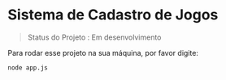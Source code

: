 # Sistema de Cadastro de Jogos

> Status do Projeto : Em desenvolvimento

 Para rodar esse projeto na sua máquina, por favor digite:

```
node app.js
```
